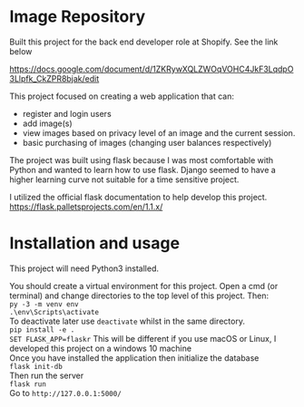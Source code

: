 # Image Repository
Built this project for the back end developer role at Shopify. See the link below

https://docs.google.com/document/d/1ZKRywXQLZWOqVOHC4JkF3LqdpO3Llpfk_CkZPR8bjak/edit

This project focused on creating a web application that can:
- register and login users
- add image(s)
- view images based on privacy level of an image and the current session.
- basic purchasing of images (changing user balances respectively)

The project was built using flask because I was most comfortable with Python and wanted to learn how to use flask. Django seemed to have a higher learning curve not suitable for a time sensitive project.

I utilized the official flask documentation to help develop this project. https://flask.palletsprojects.com/en/1.1.x/

# Installation and usage
This project will need Python3 installed.

You should create a virtual environment for this project. 
Open a cmd (or terminal) and change directories to the top level of this project. Then:\
`py -3 -m venv env`\
`.\env\Scripts\activate`\
To deactivate later use `deactivate` whilst in the same directory.\
`pip install -e .`\
`SET FLASK_APP=flaskr` This will be different if you use macOS or Linux, I developed this project on a windows 10 machine\
Once you have installed the application then initialize the database\
`flask init-db`\
Then run the server\
`flask run`\
Go to `http://127.0.0.1:5000/`
